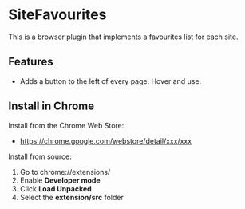 SiteFavourites
=========
This is a browser plugin that implements a favourites list for each site.

Features
--------
* Adds a button to the left of every page. Hover and use.

Install in Chrome
-------
Install from the Chrome Web Store:

* https://chrome.google.com/webstore/detail/xxx/xxx

Install from source:

1. Go to chrome://extensions/
2. Enable **Developer mode**
3. Click **Load Unpacked**
4. Select the **extension/src** folder
